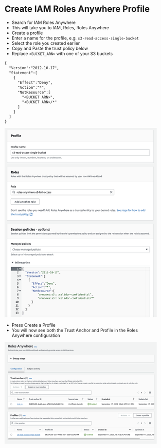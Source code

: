 # Create IAM Roles Anywhere Profile
* Search for IAM Roles Anywhere
* This will take you to IAM, Roles, Roles Anywhere
* Create a profile
* Enter a name for the profile, e.g. `s3-read-access-single-bucket`
* Select the role you created earlier
* Copy and Paste the trust policy below
* Replace `<BUCKET_ARN>` with one of your S3 buckets
```
{
  "Version":"2012-10-17",
  "Statement":[
    {
      "Effect":"Deny",
      "Action":"*",
      "NotResource":[
        "<BUCKET ARN>",
        "<BUCKET ARN>/*"
      ]
    }
  ]
}
```
<kbd>
  <img src="images/create-profile.png" width="500">
</kbd>

* Press Create a Profile
* You will now see both the Trust Anchor and Profile in the Roles Anywhere configuration

<kbd>
  <img src="images/roles-anywhere-config.png" width="500">
</kbd>
